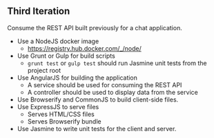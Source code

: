 ## Third Iteration

Consume the REST API built previously for a chat application.

- Use a NodeJS docker image
	- https://registry.hub.docker.com/_/node/
- Use Grunt or Gulp for build scripts
	- `grunt test` or `gulp test` should run Jasmine unit tests from the project root
- Use AngularJS for building the application
	- A service should be used for consuming the REST API
	- A controller should be used to display data from the service
- Use Browserify and CommonJS to build client-side files.
- Use ExpressJS to serve files
	- Serves HTML/CSS files
	- Serves Browserify bundle
- Use Jasmine to write unit tests for the client and server.
